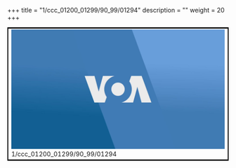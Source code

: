 +++
title = "1/ccc_01200_01299/90_99/01294"
description = ""
weight = 20
+++

<table style="border:2px solid black;max-width:800px;max-height:800px;" 
><tr><td>
<img class="center-fit-jpg"
src="/jpg_/aaa_20190430_NxaOmWaI8sI_01293.jpg">
1/ccc_01200_01299/90_99/01294
</img></td></tr></table>
